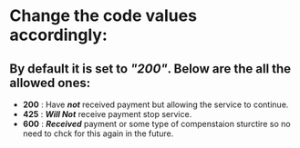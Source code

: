 # Change the code values accordingly:
## By default it is set to *"200"*. Below are the all the allowed ones:
   - **200** : Have ***not*** received payment but allowing the service to continue.
   - **425** : ***Will Not*** receive payment stop service.
   - **600** : ***Received*** payment or some type of compenstaion sturctire so no need to chck for this again in the future.